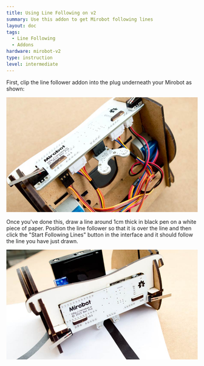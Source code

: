 ```yaml
---
title: Using Line Following on v2
summary: Use this addon to get Mirobot following lines
layout: doc
tags:
  - Line Following
  - Addons
hardware: mirobot-v2
type: instruction
level: intermediate
---
```


First, clip the line follower addon into the plug underneath your Mirobot as shown:

![](/assets/docs/using-line-following-v2/01.jpg)

Once you've done this, draw a line around 1cm thick in black pen on a white piece of paper. Position the line follower so that it is over the line and then click the "Start Following Lines" button in the interface and it should follow the line you have just drawn.

![](/assets/docs/using-line-following-v2/02.jpg)

